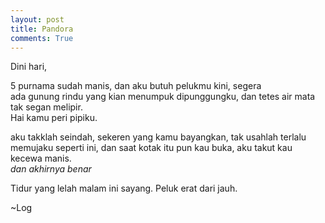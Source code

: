 ```yaml
---
layout: post
title: Pandora
comments: True
---
```


Dini hari,  

5 purnama sudah manis, dan aku butuh pelukmu kini, segera  
ada gunung rindu yang kian menumpuk dipunggungku, dan tetes air mata tak segan melipir.  
Hai kamu peri pipiku.  

aku takklah seindah, sekeren yang kamu bayangkan, tak usahlah terlalu memujaku seperti ini, dan saat kotak itu pun kau buka, aku takut kau kecewa manis.  
*dan akhirnya benar*

Tidur yang lelah malam ini sayang. Peluk erat dari jauh.

~Log